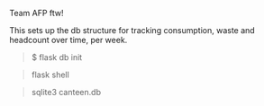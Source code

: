 Team AFP ftw!

This sets up the db structure for tracking consumption, waste and headcount over time, per week.


> $ flask db init

> flask shell

> sqlite3 canteen.db
